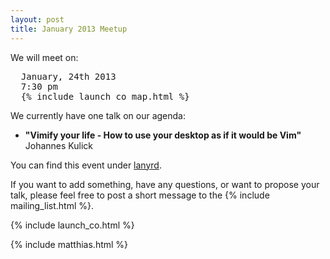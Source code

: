 ```yaml
---
layout: post
title: January 2013 Meetup
---
```


We will meet on:

<pre>
  January, 24th 2013
  7:30 pm
  {% include launch_co_map.html %}
</pre>

We currently have one talk on our agenda:

<ul>
    <li>
      <strong>"Vimify your life - How to use your desktop as if it would be Vim"</strong> <br />
      Johannes Kulick
    </li>
</ul>


You can find this event under [lanyrd](http://lanyrd.com/2013/vimberlin-2013-01/).

If you want to add something, have any questions, or want to propose your talk,  please feel free to post a short
message to the {% include mailing_list.html %}.

{% include launch_co.html %}

{% include matthias.html %}

